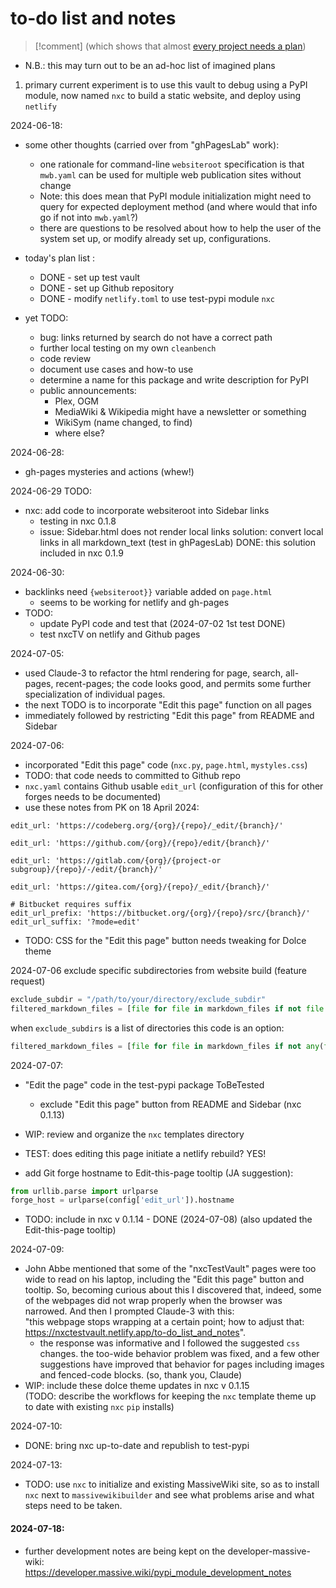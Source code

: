 # to-do list  and notes
>[!comment] (which shows that almost [every project needs a plan](https://wiki.openglobalmind.com/ogm_stewardship/project_plans/template_for_project_(how_to_use)))

- N.B.: this may turn out to be an ad-hoc list of imagined plans  

1. primary current experiment is to use this vault to debug using a PyPI module, now named `nxc` to build a static website, and deploy using `netlify`  

2024-06-18:  
 - some other thoughts (carried over from "ghPagesLab" work):  
	 - one rationale for command-line `websiteroot` specification is that `mwb.yaml` can be used for multiple web publication sites without change  
	 - Note: this does mean that PyPI module initialization might need to query for expected deployment method (and where would that info go if not into `mwb.yaml`?)  
	 - there are questions to be resolved about how to help the user of the system set up, or modify already set up, configurations.  
   
- today's plan list :  
	- DONE - set up test vault  
	- DONE - set up Github repository  
	- DONE - modify `netlify.toml` to use test-pypi module `nxc`  
- yet TODO:  
	- bug: links returned by search do not have a correct path  
	- further local testing on my own `cleanbench`  
	- code review  
	- document  use cases and how-to use  
	- determine a name for this package and write description for PyPI  
	- public announcements:
		- Plex, OGM
		- MediaWiki & Wikipedia might have a newsletter or something
		- WikiSym (name changed, to find)
 		- where else? 	

2024-06-28:
 - gh-pages mysteries and actions (whew!)  
 

2024-06-29 TODO:  
 - nxc: add code to incorporate websiteroot into Sidebar links  
   - testing in nxc 0.1.8
   - issue: Sidebar.html does not render local links
     solution: convert local links in all markdown_text (test in
     ghPagesLab)
     DONE: this solution included in nxc 0.1.9
	 
2024-06-30:  
 - backlinks need `{websiteroot}}` variable added on `page.html`
   - seems to be working for netlify and gh-pages
 - TODO:  
   - update PyPI code and test that  (2024-07-02 1st test DONE)  
   - test nxcTV on netlify and Github pages  

2024-07-05:  
 - used Claude-3 to refactor the html rendering for page, search, all-pages, recent-pages; the code looks good, and permits some further specialization of individual pages.
 - the next TODO is to incorporate "Edit this page" function on all pages
 - immediately followed by restricting "Edit this page" from README and Sidebar  

2024-07-06:  
 - incorporated "Edit this page" code (`nxc.py`, `page.html`, `mystyles.css`)
 - TODO: that code needs to committed to Github repo
 - `nxc.yaml` contains Github usable `edit_url` (configuration of this for other forges needs to be documented)
 - use these notes from PK on 18 April 2024:
```
edit_url: 'https://codeberg.org/{org}/{repo}/_edit/{branch}/'

edit_url: 'https://github.com/{org}/{repo}/edit/{branch}/'

edit_url: 'https://gitlab.com/{org}/{project-or subgroup}/{repo}/-/edit/{branch}/'

edit_url: 'https://gitea.com/{org}/{repo}/_edit/{branch}/'

# Bitbucket requires suffix
edit_url_prefix: 'https://bitbucket.org/{org}/{repo}/src/{branch}/'
edit_url_suffix: '?mode=edit'
```
 - TODO: CSS for the "Edit this page" button needs tweaking for Dolce theme

2024-07-06 exclude specific subdirectories from website build (feature request)  
```python
exclude_subdir = "/path/to/your/directory/exclude_subdir"
filtered_markdown_files = [file for file in markdown_files if not file.startswith(exclude_subdir)]
```
when `exclude_subdirs` is a list of directories this code is an option:  
```python
filtered_markdown_files = [file for file in markdown_files if not any(file.startswith(exclude_subdir) for exclude_subdir in exclude_subdirs)]
```

2024-07-07:
 - "Edit the page" code in the test-pypi package ToBeTested  
	 - exclude "Edit this page" button from README and Sidebar (nxc 0.1.13)
- WIP: review and organize the `nxc` templates directory

- TEST: does editing this page initiate a netlify rebuild? YES!

 - add Git forge hostname to Edit-this-page tooltip (JA suggestion):  
```python
from urllib.parse import urlparse
forge_host = urlparse(config['edit_url']).hostname
```
   - TODO: include in nxc v 0.1.14  - DONE (2024-07-08)
	   (also updated the Edit-this-page tooltip)  

2024-07-09:  
- John Abbe mentioned that some of the "nxcTestVault" pages were too wide to read on his laptop, including the "Edit this page" button and tooltip. So, becoming curious about this I discovered that, indeed, some of the webpages did not wrap properly when the browser was narrowed. And then I prompted Claude-3 with this:  
	"this webpage stops wrapping at a certain point; how to adjust that: https://nxctestvault.netlify.app/to-do_list_and_notes".
	- the response was informative and I followed the suggested `css` changes. the too-wide behavior problem was fixed, and a few other suggestions have improved that behavior for pages including images and fenced-code blocks. (so, thank you, Claude)  
- WIP: include these dolce theme updates in nxc v 0.1.15  
		(TODO: describe the workflows for keeping the `nxc` template theme up to date with existing `nxc` `pip` installs)  


2024-07-10:  
- DONE: bring nxc up-to-date and republish to test-pypi   

2024-07-13:  
 - TODO: use `nxc` to initialize and existing MassiveWiki site, so as to install `nxc` next to `massivewikibuilder` and see what problems arise and what steps need to be taken.  


#### 2024-07-18:  
- further development notes are being kept on the developer-massive-wiki:  
	https://developer.massive.wiki/pypi_module_development_notes  


